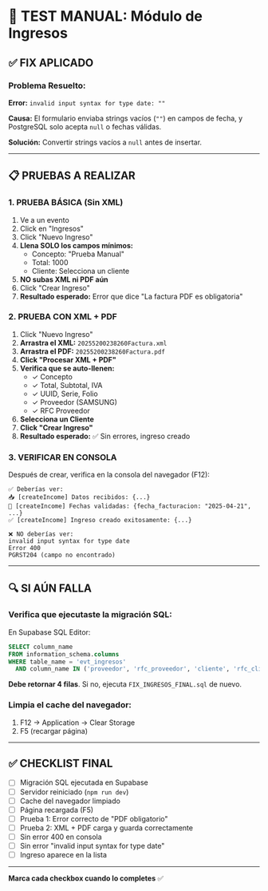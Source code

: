 # 🧪 TEST MANUAL: Módulo de Ingresos

## ✅ FIX APLICADO

### Problema Resuelto:
**Error:** `invalid input syntax for type date: ""`

**Causa:** El formulario enviaba strings vacíos (`""`) en campos de fecha, y PostgreSQL solo acepta `null` o fechas válidas.

**Solución:** Convertir strings vacíos a `null` antes de insertar.

---

## 📋 PRUEBAS A REALIZAR

### 1. PRUEBA BÁSICA (Sin XML)

1. Ve a un evento
2. Click en "Ingresos"
3. Click "Nuevo Ingreso"
4. **Llena SOLO los campos mínimos:**
   - Concepto: "Prueba Manual"
   - Total: 1000
   - Cliente: Selecciona un cliente
5. **NO subas XML ni PDF aún**
6. Click "Crear Ingreso"
7. **Resultado esperado:** Error que dice "La factura PDF es obligatoria"

### 2. PRUEBA CON XML + PDF

1. Click "Nuevo Ingreso"
2. **Arrastra el XML:** `20255200238260Factura.xml`
3. **Arrastra el PDF:** `20255200238260Factura.pdf`
4. **Click "Procesar XML + PDF"**
5. **Verifica que se auto-llenen:**
   - ✓ Concepto
   - ✓ Total, Subtotal, IVA
   - ✓ UUID, Serie, Folio
   - ✓ Proveedor (SAMSUNG)
   - ✓ RFC Proveedor
6. **Selecciona un Cliente**
7. **Click "Crear Ingreso"**
8. **Resultado esperado:** ✅ Sin errores, ingreso creado

### 3. VERIFICAR EN CONSOLA

Después de crear, verifica en la consola del navegador (F12):

```
✅ Deberías ver:
📥 [createIncome] Datos recibidos: {...}
📅 [createIncome] Fechas validadas: {fecha_facturacion: "2025-04-21", ...}
✅ [createIncome] Ingreso creado exitosamente: {...}

❌ NO deberías ver:
invalid input syntax for type date
Error 400
PGRST204 (campo no encontrado)
```

---

## 🔍 SI AÚN FALLA

### Verifica que ejecutaste la migración SQL:

En Supabase SQL Editor:

```sql
SELECT column_name 
FROM information_schema.columns
WHERE table_name = 'evt_ingresos'
  AND column_name IN ('proveedor', 'rfc_proveedor', 'cliente', 'rfc_cliente');
```

**Debe retornar 4 filas**. Si no, ejecuta `FIX_INGRESOS_FINAL.sql` de nuevo.

### Limpia el cache del navegador:

1. F12 → Application → Clear Storage
2. F5 (recargar página)

---

## ✅ CHECKLIST FINAL

- [ ] Migración SQL ejecutada en Supabase
- [ ] Servidor reiniciado (`npm run dev`)
- [ ] Cache del navegador limpiado
- [ ] Página recargada (F5)
- [ ] Prueba 1: Error correcto de "PDF obligatorio"
- [ ] Prueba 2: XML + PDF carga y guarda correctamente
- [ ] Sin error 400 en consola
- [ ] Sin error "invalid input syntax for type date"
- [ ] Ingreso aparece en la lista

---

**Marca cada checkbox cuando lo completes** ✅
